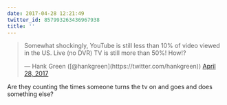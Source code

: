 ```yaml
---
date: 2017-04-28 12:21:49
twitter_id: 857993263436967938
title: ''
---
```


<blockquote class="twitter-tweet"><p lang="en" dir="ltr">Somewhat shockingly, YouTube is still less than 10% of video viewed in the US. Live (no DVR) TV is still more than 50%! How!?</p>&mdash; Hank Green ([@hankgreen](https://twitter.com/hankgreen)) <a href="https://twitter.com/hankgreen/status/857992534131388416?ref_src=twsrc%5Etfw">April 28, 2017</a></blockquote>
<script async src="https://platform.twitter.com/widgets.js" charset="utf-8"></script>

Are they counting the times someone turns the tv on and goes and does something else?
